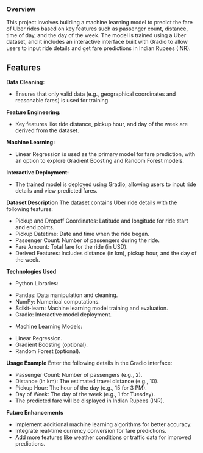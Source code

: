 ### Overview
This project involves building a machine learning model to predict the fare of Uber rides based on key features such as passenger count, distance, time of day, and the day of the week. The model is trained using a  Uber dataset, and it includes an interactive interface built with Gradio to allow users to input ride details and get fare predictions in Indian Rupees (INR).

## Features
**Data Cleaning:**
* Ensures that only valid data (e.g., geographical coordinates and reasonable fares) is used for training.

**Feature Engineering:**
* Key features like ride distance, pickup hour, and day of the week are derived from the dataset.

**Machine Learning:**
* Linear Regression is used as the primary model for fare prediction, with an option to explore Gradient Boosting and Random Forest models.

**Interactive Deployment:**
* The trained model is deployed using Gradio, allowing users to input ride details and view predicted fares.

**Dataset Description**
The dataset contains Uber ride details with the following features:

* Pickup and Dropoff Coordinates: Latitude and longitude for ride start and end points.
* Pickup Datetime: Date and time when the ride began.
* Passenger Count: Number of passengers during the ride.
* Fare Amount: Total fare for the ride (in USD).
* Derived Features: Includes distance (in km), pickup hour, and the day of the week.

**Technologies Used**
* Python Libraries:

- Pandas: Data manipulation and cleaning.
- NumPy: Numerical computations.
- Scikit-learn: Machine learning model training and evaluation.
- Gradio: Interactive model deployment.
* Machine Learning Models:

- Linear Regression.
- Gradient Boosting (optional).
- Random Forest (optional).


**Usage Example**
Enter the following details in the Gradio interface:

* Passenger Count: Number of passengers (e.g., 2).
* Distance (in km): The estimated travel distance (e.g., 10).
* Pickup Hour: The hour of the day (e.g., 15 for 3 PM).
* Day of Week: The day of the week (e.g., 1 for Tuesday).
* The predicted fare will be displayed in Indian Rupees (INR).

**Future Enhancements**
* Implement additional machine learning algorithms for better accuracy.
* Integrate real-time currency conversion for fare predictions.
* Add more features like weather conditions or traffic data for improved predictions.
